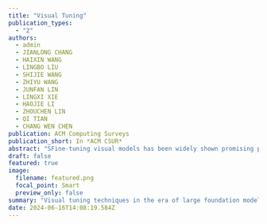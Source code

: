 ```yaml
---
title: "Visual Tuning"
publication_types:
  - "2"
authors:
  - admin
  - JIANLONG CHANG
  - HAIXIN WANG
  - LINGBO LIU
  - SHIJIE WANG
  - ZHIYU WANG
  - JUNFAN LIN
  - LINGXI XIE
  - HAOJIE LI
  - ZHOUCHEN LIN
  - QI TIAN
  - CHANG WEN CHEN
publication: ACM Computing Surveys
publication_short: In *ACM CSUR*
abstract: "SFine-tuning visual models has been widely shown promising performance on many downstream visual tasks. With the surprising development of pre-trained visual foundation models, visual tuning jumped out of the standard modus operandi that fine-tunes the whole pre-trained model or just the fully connected layer. Instead, recent advances can achieve superior performance than full-tuning the whole pre-trained parameters by updating far fewer parameters, enabling edge devices and downstream applications to reuse the increasingly large foundation models deployed on the cloud. With the aim of helping researchers get the full picture and future directions of visual tuning, this survey characterizes a large and thoughtful selection of recent works, providing a systematic and comprehensive overview of existing work and models. Specifically, it provides a detailed background of visual tuning and categorizes recent visual tuning techniques into five groups: fine-tuning, prompt tuning, adapter tuning, parameter tuning, and remapping tuning. Meanwhile, it offers some exciting research directions for prospective pre-training and various interactions in visual tuning."
draft: false
featured: true
image:
  filename: featured.png
  focal_point: Smart
  preview_only: false
summary: "Visual tuning techniques in the era of large foundation models."
date: 2024-06-16T14:08:19.584Z
---
```

